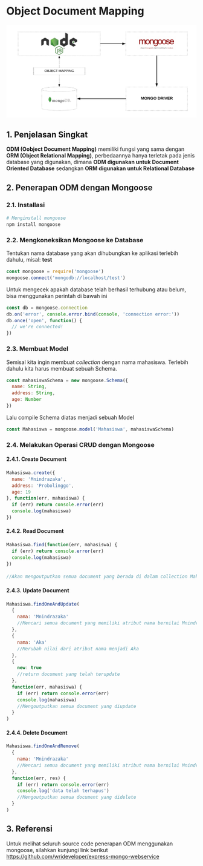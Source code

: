 # Object Document Mapping

![](object-document-mapper.png)

## 1. Penjelasan Singkat

**ODM (Oobject Document Mapping)** memiliki fungsi yang sama dengan **ORM (Object Relational Mapping)**, perbedaannya hanya terletak pada jenis database yang digunakan, dimana **ODM digunakan untuk Document Oriented Database** sedangkan **ORM digunakan untuk Relational Database**

## 2. Penerapan ODM dengan Mongoose

### 2.1. Installasi

```bash
# Menginstall mongoose
npm install mongoose
```

### 2.2. Mengkoneksikan Mongoose ke Database

Tentukan nama database yang akan dihubungkan ke aplikasi terlebih dahulu, misal: **test**

```javascript
const mongoose = require('mongoose')
mongoose.connect('mongodb://localhost/test')
```

Untuk mengecek apakah database telah berhasil terhubung atau belum, bisa menggunakan perintah di bawah ini

```javascript
const db = mongoose.connection
db.on('error', console.error.bind(console, 'connection error:'))
db.once('open', function() {
  // we're connected!
})
```

### 2.3. Membuat Model

Semisal kita ingin membuat _collection_ dengan nama mahasiswa. Terlebih dahulu kita harus membuat sebuah Schema.

```javascript
const mahasiswaSchema = new mongoose.Schema({
  name: String,
  address: String,
  age: Number
})
```

Lalu compile Schema diatas menjadi sebuah Model

```javascript
const Mahasiswa = mongoose.model('Mahasiswa', mahasiswaSchema)
```

### 2.4. Melakukan Operasi CRUD dengan Mongoose

#### 2.4.1. Create Document

```javascript
Mahasiswa.create({
  name: 'Mnindrazaka',
  address: 'Probolinggo',
  age: 19
}, function(err, mahasiswa) {
  if (err) return console.error(err)
  console.log(mahasiswa)
})
```

#### 2.4.2. Read Document

```javascript
Mahasiswa.find(function(err, mahasiswa) {
  if (err) return console.error(err)
  console.log(mahasiswa)
})

//Akan mengoutputkan semua document yang berada di dalam collection Mahasiswa
```

#### 2.4.3. Update Document

```javascript
Mahasiswa.findOneAndUpdate(
  {
    nama: 'Mnindrazaka'
    //Mencari semua document yang memiliki atribut nama bernilai Mnindrazaka
  },
  {
    nama: 'Aka'
    //Merubah nilai dari atribut nama menjadi Aka
  },
  {
    new: true
    //return document yang telah terupdate
  },
  function(err, mahasiswa) {
    if (err) return console.error(err)
    console.log(mahasiswa)
    //Mengoutputkan semua document yang diupdate
  }
)
```

#### 2.4.4. Delete Document

```javascript
Mahasiswa.findOneAndRemove(
  {
    nama: 'Mnindrazaka'
    //Mencari semua document yang memiliki atribut nama bernilai Mnindrazaka dan menghapusnya
  },
  function(err, res) {
    if (err) return console.error(err)
    console.log('data telah terhapus')
    //Mengoutputkan semua document yang didelete
  }
)
```

## 3. Referensi

Untuk melihat seluruh source code penerapan ODM menggunakan mongoose, silahkan kunjungi link berikut
https://github.com/wrideveloper/express-mongo-webservice
